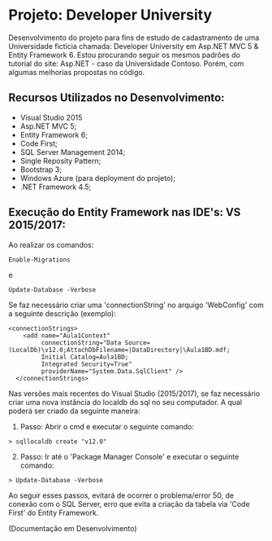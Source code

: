 # Projeto: Developer University

Desenvolvimento do projeto para fins de estudo de cadastramento de uma Universidade fictícia chamada: Developer University em Asp.NET MVC 5 & Entity Framework 6. 
Estou procurando seguir os mesmos padrões do tutorial do site: Asp.NET - caso da Universidade Contoso. Porém, com algumas melhorias propostas no código.

## Recursos Utilizados no Desenvolvimento:

- Visual Studio 2015
- Asp.NET MVC 5;
- Entity Framework 6;
- Code First;
- SQL Server Management 2014;
- Single Reposity Pattern;
- Bootstrap 3;
- Windows Azure (para deployment do projeto);
- .NET Framework 4.5;

## Execução do Entity Framework nas IDE's: VS 2015/2017:

Ao realizar os comandos:

```
Enable-Migrations

```
e

```
Update-Database -Verbose
```

Se faz necessário criar uma 'connectionString' no arquigo 'WebConfig' com a seguinte descrição (exemplo):

```
<connectionStrings>
    <add name="Aula1Context"
         connectionString="Data Source=(LocalDb)\v12.0;AttachDbFilename=|DataDirectory|\Aula1BD.mdf;
         Initial Catalog=Aula1BD;
         Integrated Security=True"
         providerName="System.Data.SqlClient" />  
  </connectionStrings>

```

Nas versões mais recentes do Visual Studio (2015/2017), se faz necessário criar uma nova instância do localdb do sql no seu computador. A qual poderá ser criado da seguinte maneira:

1) Passo: Abrir o cmd e executar o seguinte comando:

```
> sqllocaldb create "v12.0"

```

2) Passo: Ir até o 'Package Manager Console' e executar o seguinte comando:

```
> Update-Database -Verbose

```

Ao seguir esses passos, evitará de ocorrer o problema/error 50, de conexão com o SQL Server, erro que evita a criação da tabela via 'Code First' do Entity Framework.


(Documentação em Desenvolvimento)



